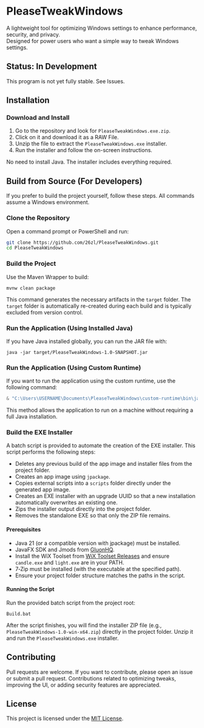 # PleaseTweakWindows

A lightweight tool for optimizing Windows settings to enhance performance, security, and privacy.  
Designed for power users who want a simple way to tweak Windows settings.

## Status: In Development

This program is not yet fully stable. See Issues.

## Installation

### Download and Install

1. Go to the repository and look for `PleaseTweakWindows.exe.zip`.
2. Click on it and download it as a RAW File.
3. Unzip the file to extract the `PleaseTweakWindows.exe` installer.
4. Run the installer and follow the on-screen instructions.

No need to install Java. The installer includes everything required.

## Build from Source (For Developers)

If you prefer to build the project yourself, follow these steps. All commands assume a Windows environment.

### Clone the Repository

Open a command prompt or PowerShell and run:

```bash
git clone https://github.com/26zl/PleaseTweakWindows.git
cd PleaseTweakWindows
```

### Build the Project

Use the Maven Wrapper to build:

```batch
mvnw clean package
```

This command generates the necessary artifacts in the `target` folder. The `target` folder is automatically re-created during each build and is typically excluded from version control.

### Run the Application (Using Installed Java)

If you have Java installed globally, you can run the JAR file with:

```batch
java -jar target/PleaseTweakWindows-1.0-SNAPSHOT.jar
```

### Run the Application (Using Custom Runtime)

If you want to run the application using the custom runtime, use the following command:

```powershell
& "C:\Users\USERNAME\Documents\PleaseTweakWindows\custom-runtime\bin\java.exe" -jar "C:\Users\USERNAME\Documents\PleaseTweakWindows\target\PleaseTweakWindows-1.0-SNAPSHOT.jar"
```

This method allows the application to run on a machine without requiring a full Java installation.

### Build the EXE Installer

A batch script is provided to automate the creation of the EXE installer. This script performs the following steps:

- Deletes any previous build of the app image and installer files from the project folder.
- Creates an app image using `jpackage`.
- Copies external scripts into a `scripts` folder directly under the generated app image.
- Creates an EXE installer with an upgrade UUID so that a new installation automatically overwrites an existing one.
- Zips the installer output directly into the project folder.
- Removes the standalone EXE so that only the ZIP file remains.

#### Prerequisites

- Java 21 (or a compatible version with jpackage) must be installed.
- JavaFX SDK and Jmods from [GluonHQ](https://gluonhq.com/products/javafx/).
- Install the WiX Toolset from [WiX Toolset Releases](https://wixtoolset.org/releases/) and ensure `candle.exe` and `light.exe` are in your PATH.
- 7‑Zip must be installed (with the executable at the specified path).
- Ensure your project folder structure matches the paths in the script.

#### Running the Script

Run the provided batch script from the project root:

```batch
Build.bat
```

After the script finishes, you will find the installer ZIP file (e.g., `PleaseTweakWindows-1.0-win-x64.zip`) directly in the project folder. Unzip it and run the `PleaseTweakWindows.exe` installer.

## Contributing

Pull requests are welcome. If you want to contribute, please open an issue or submit a pull request. Contributions related to optimizing tweaks, improving the UI, or adding security features are appreciated.

## License

This project is licensed under the [MIT License](LICENSE).
